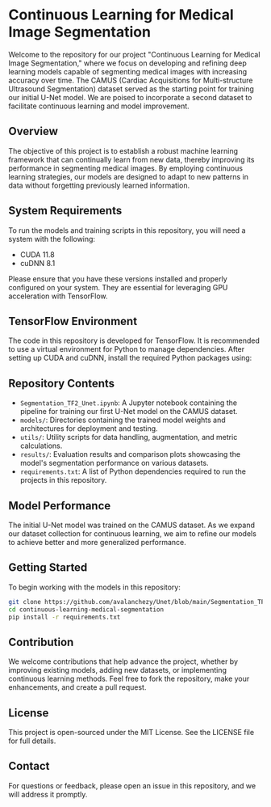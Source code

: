 # Continuous Learning for Medical Image Segmentation

Welcome to the repository for our project "Continuous Learning for Medical Image Segmentation," where we focus on developing and refining deep learning models capable of segmenting medical images with increasing accuracy over time. The CAMUS (Cardiac Acquisitions for Multi-structure Ultrasound Segmentation) dataset served as the starting point for training our initial U-Net model. We are poised to incorporate a second dataset to facilitate continuous learning and model improvement.

## Overview

The objective of this project is to establish a robust machine learning framework that can continually learn from new data, thereby improving its performance in segmenting medical images. By employing continuous learning strategies, our models are designed to adapt to new patterns in data without forgetting previously learned information.

## System Requirements

To run the models and training scripts in this repository, you will need a system with the following:

- CUDA 11.8
- cuDNN 8.1

Please ensure that you have these versions installed and properly configured on your system. They are essential for leveraging GPU acceleration with TensorFlow.

## TensorFlow Environment

The code in this repository is developed for TensorFlow. It is recommended to use a virtual environment for Python to manage dependencies. After setting up CUDA and cuDNN, install the required Python packages using:

## Repository Contents

- `Segmentation_TF2_Unet.ipynb`: A Jupyter notebook containing the pipeline for training our first U-Net model on the CAMUS dataset.
- `models/`: Directories containing the trained model weights and architectures for deployment and testing.
- `utils/`: Utility scripts for data handling, augmentation, and metric calculations.
- `results/`: Evaluation results and comparison plots showcasing the model's segmentation performance on various datasets.
- `requirements.txt`: A list of Python dependencies required to run the projects in this repository.

## Model Performance

The initial U-Net model was trained on the CAMUS dataset. As we expand our dataset collection for continuous learning, we aim to refine our models to achieve better and more generalized performance.

## Getting Started

To begin working with the models in this repository:

```bash
git clone https://github.com/avalanchezy/Unet/blob/main/Segmentation_TF2_Unet.ipynb
cd continuous-learning-medical-segmentation
pip install -r requirements.txt
```

## Contribution

We welcome contributions that help advance the project, whether by improving existing models, adding new datasets, or implementing continuous learning methods. Feel free to fork the repository, make your enhancements, and create a pull request.

## License

This project is open-sourced under the MIT License. See the LICENSE file for full details.

## Contact

For questions or feedback, please open an issue in this repository, and we will address it promptly.


